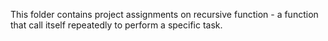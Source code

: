 This folder contains project assignments on recursive function - a function that call itself repeatedly to perform a specific task.
